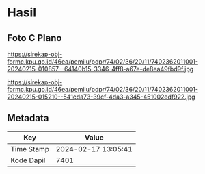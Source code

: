 # Hasil

## Foto C Plano

https://sirekap-obj-formc.kpu.go.id/46ea/pemilu/pdpr/74/02/36/20/11/7402362011001-20240215-010857--64140b15-3346-4ff8-a67e-de8ea49fbd9f.jpg

https://sirekap-obj-formc.kpu.go.id/46ea/pemilu/pdpr/74/02/36/20/11/7402362011001-20240215-015210--541cda73-39cf-4da3-a345-451002edf922.jpg


## Metadata

| Key        | Value               |
| ---------- | ------------------- |
| Time Stamp | 2024-02-17 13:05:41 |
| Kode Dapil | 7401                |



